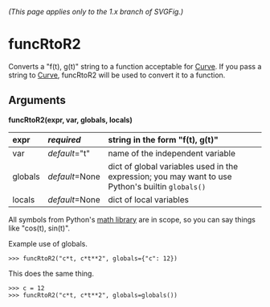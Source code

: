 _(This page applies only to the 1.x branch of SVGFig.)_

# funcRtoR2 #

Converts a "f(t), g(t)" string to a function acceptable for
[Curve](ClassCurve.md).  If you pass a string to [Curve](ClassCurve.md),
funcRtoR2 will be used to convert it to a function.

## Arguments ##

**funcRtoR2(expr, var, globals, locals)**

| expr | _**required**_ | string in the form "f(t), g(t)" |
|:-----|:---------------|:--------------------------------|
| var | _default_="t" | name of the independent variable |
| globals | _default_=None | dict of global variables used in the expression; you may want to use Python's builtin `globals()` |
| locals | _default_=None | dict of local variables |

All symbols from Python's [math library](http://docs.python.org/lib/module-math.html)
are in scope, so you can say things like "cos(t), sin(t)".

Example use of globals.
```
>>> funcRtoR2("c*t, c*t**2", globals={"c": 12})
```

This does the same thing.
```
>>> c = 12
>>> funcRtoR2("c*t, c*t**2", globals=globals())
```